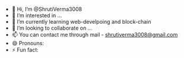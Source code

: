 - 👋 Hi, I’m @ShrutiVerma3008
- 👀 I’m interested in ...
- 🌱 I’m currently learning web-develpoing and block-chain
- 💞️ I’m looking to collaborate on ...
- 📫 You can contact me through mail - shrutiverma3008@gmail.com
- 😄 Pronouns: 
- ⚡ Fun fact: 

<!---
ShrutiVerma3008/ShrutiVerma3008 is a ✨ special ✨ repository because its `README.md` (this file) appears on your GitHub profile.
You can click the Preview link to take a look at your changes.
--->
